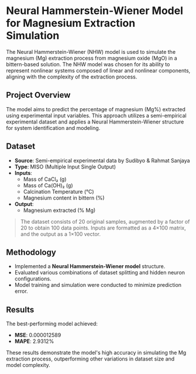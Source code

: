 # Neural Hammerstein-Wiener Model for Magnesium Extraction Simulation

The Neural Hammerstein-Wiener (NHW) model is used to simulate the magnesium (Mg) extraction process from magnesium oxide (MgO) in a bittern-based solution. The NHW model was chosen for its ability to represent nonlinear systems composed of linear and nonlinear components, aligning with the complexity of the extraction process.

## Project Overview

The model aims to predict the percentage of magnesium (Mg%) extracted using experimental input variables. This approach utilizes a semi-empirical experimental dataset and applies a Neural Hammerstein-Wiener structure for system identification and modeling.

## Dataset

- **Source**: Semi-empirical experimental data by Sudibyo & Rahmat Sanjaya
- **Type**: MISO (Multiple Input Single Output)
- **Inputs**:
  - Mass of CaCl₂ (g)
  - Mass of Ca(OH)₂ (g)
  - Calcination Temperature (°C)
  - Magnesium content in bittern (%)
- **Output**:
  - Magnesium extracted (% Mg)

> The dataset consists of 20 original samples, augmented by a factor of 20 to obtain 100 data points. Inputs are formatted as a 4×100 matrix, and the output as a 1×100 vector.

## Methodology

- Implemented a **Neural Hammerstein-Wiener model** structure.
- Evaluated various combinations of dataset splitting and hidden neuron configurations.
- Model training and simulation were conducted to minimize prediction error.

## Results

The best-performing model achieved:

- **MSE**: 0.000012589
- **MAPE**: 2.9312%

These results demonstrate the model's high accuracy in simulating the Mg extraction process, outperforming other variations in dataset size and model complexity.


